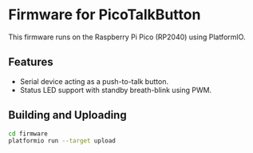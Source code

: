 # Firmware for PicoTalkButton

This firmware runs on the Raspberry Pi Pico (RP2040) using PlatformIO.

## Features

- Serial device acting as a push-to-talk button.
- Status LED support with standby breath-blink using PWM.

## Building and Uploading

```bash
cd firmware
platformio run --target upload

